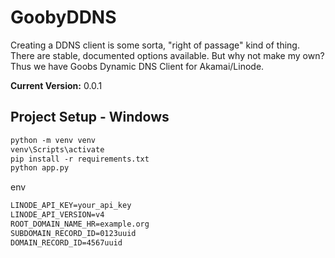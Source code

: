 # GoobyDDNS

Creating a DDNS client is some sorta, "right of passage" kind of thing. There are stable, documented options available. But why not make my own? Thus we have Goobs Dynamic DNS Client for Akamai/Linode.

**Current Version:** 0.0.1

## Project Setup - Windows

```txt
python -m venv venv
venv\Scripts\activate
pip install -r requirements.txt
python app.py
```

env

```txt
LINODE_API_KEY=your_api_key
LINODE_API_VERSION=v4
ROOT_DOMAIN_NAME_HR=example.org
SUBDOMAIN_RECORD_ID=0123uuid
DOMAIN_RECORD_ID=4567uuid
```

